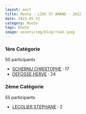 ```yaml
---
layout: post
title: Route - LIEU ST AMAND - 2022
date: 2022-05-22
category: Route
tags: Route
image: assets/img/blog/road.jpeg
---
```


### 1ère Catégorie
50 participants
- [SCHERNU CHRISTOPHE](https://teamspecializedlille.github.io/works/schernuchristophe) : 17
- [DEFOSSE HERVE](https://teamspecializedlille.github.io/works/defosseherve) : 24

### 2ème Catégorie
55 participants
- [LECOLIER STEPHANE](https://teamspecializedlille.github.io/works/lecolierstephane) : 2
